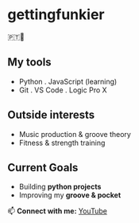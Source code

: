 # gettingfunkier

🇵🇹🏴󠁧󠁢󠁳󠁣󠁴󠁿

## My tools  
- Python . JavaScript (learning)
- Git . VS Code . Logic Pro X  

## Outside interests
- Music production & groove theory  
- Fitness & strength training  

## Current Goals  
- Building **python projects**
- Improving my **groove & pocket**  

📫 **Connect with me:** [YouTube](#https://youtube.com/@gettingfunkier?si=kbk4qfK2pzxObuHY)